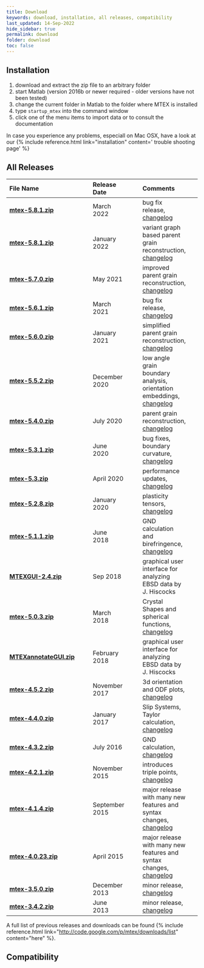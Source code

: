 ```yaml
---
title: Download
keywords: download, installation, all releases, compatibility
last_updated: 14-Sep-2022
hide_sidebar: true
permalink: download
folder: download
toc: false
---
```


## Installation

1. download and extract the zip file to an arbitrary folder
2. start Matlab (version 2016b or newer required - older versions have not been tested)
3. change the current folder in Matlab to the folder where MTEX is installed
4. type `startup_mtex` into the command window
5. click one of the menu items to import data or to consult the documentation

In case you experience any problems, especiall on Mac OSX, have a look at our
{% include reference.html link="installation" content='<i class="fa fa-exclamation-triangle"></i> trouble shooting page' %}

## All Releases

File Name  |||  Release Date||| Comments ||| Downloads
:-|-|-|:-|-|-|:-|-|-|-
[**mtex-5.8.1.zip**](https://github.com/mtex-toolbox/mtex/releases/download/mtex-5.8.1/mtex-5.8.1.zip) ||| March 2022 ||| bug fix release, [changelog](changelog.html) ||| ![](https://img.shields.io/github/downloads/mtex-toolbox/mtex/mtex-5.8.1/total?color=%23FFFFFF&label=%20&logoColor=%23FFFFFF&style=flat-square)&nbsp;
[**mtex-5.8.1.zip**](https://github.com/mtex-toolbox/mtex/releases/download/mtex-5.8.0/mtex-5.8.0.zip) ||| January 2022 ||| variant graph based parent grain reconstruction, [changelog](changelog.html) ||| ![](https://img.shields.io/github/downloads/mtex-toolbox/mtex/mtex-5.8.0/total?color=%23FFFFFF&label=%20&logoColor=%23FFFFFF&style=flat-square)&nbsp;
[**mtex-5.7.0.zip**](https://github.com/mtex-toolbox/mtex/releases/download/mtex-5.7.0/mtex-5.7.0.zip) ||| May 2021 ||| improved parent grain reconstruction, [changelog](changelog.html) ||| ![](https://img.shields.io/github/downloads/mtex-toolbox/mtex/mtex-5.7.0/total?color=%23FFFFFF&label=%20&logoColor=%23FFFFFF&style=flat-square)&nbsp;
[**mtex-5.6.1.zip**](https://github.com/mtex-toolbox/mtex/releases/download/mtex-5.6.1/mtex-5.6.1.zip) ||| March 2021 |||  bug fix release, [changelog](changelog.html) ||| ![](https://img.shields.io/github/downloads/mtex-toolbox/mtex/mtex-5.6.1/total?color=%23FFFFFF&label=%20&logoColor=%23FFFFFF&style=flat-square)&nbsp;
[**mtex-5.6.0.zip**](https://github.com/mtex-toolbox/mtex/releases/download/mtex-5.6.0/mtex-5.6.0.zip) ||| January 2021 |||  simplified parent grain reconstruction, [changelog](changelog.html) ||| ![](https://img.shields.io/github/downloads/mtex-toolbox/mtex/mtex-5.6.0/total?color=%23FFFFFF&label=%20&logoColor=%23FFFFFF&style=flat-square)&nbsp;
[**mtex-5.5.2.zip**](https://github.com/mtex-toolbox/mtex/releases/download/mtex-5.5.2/mtex-5.5.2.zip) ||| December 2020 ||| low angle grain boundary analysis, orientation embeddings, [changelog](changelog.html) ||| ![](https://img.shields.io/github/downloads/mtex-toolbox/mtex/mtex-5.5.2/total?color=%23FFFFFF&label=%20&logoColor=%23FFFFFF&style=flat-square)&nbsp;
[**mtex-5.4.0.zip**](https://github.com/mtex-toolbox/mtex/releases/download/mtex-5.4.0/mtex-5.4.0.zip) ||| July 2020 ||| parent grain reconstruction, [changelog](changelog.html) ||| 2767
[**mtex-5.3.1.zip**](https://github.com/mtex-toolbox/mtex/releases/download/mtex-5.3.1/mtex-5.3.1.zip) ||| June 2020 ||| bug fixes, boundary curvature, [changelog](changelog.html) ||| 1051
[**mtex-5.3.zip**](https://github.com/mtex-toolbox/mtex/releases/download/mtex-5.3/mtex-5.3.zip) ||| April 2020 ||| performance updates, [changelog](changelog.html) ||| 2118
[**mtex-5.2.8.zip**](https://github.com/mtex-toolbox/mtex/releases/download/mtex-5.2.8/mtex-5.2.8.zip) ||| January 2020 ||| plasticity tensors, [changelog](changelog.html) ||| 2919
[**mtex-5.1.1.zip**](https://github.com/mtex-toolbox/mtex/releases/download/mtex-5.1.1/mtex-5.1.1.zip) ||| June 2018 ||| GND calculation and birefringence, [changelog](changelog.html) ||| 8291
[**MTEXGUI-2.4.zip**](https://www.researchgate.net/profile/Jessica_Hiscocks/publication/327848702_MTEX_GUI_for_EBSD_and_Pole_Figure_Plotting_Rev_24/data/5ba97639299bf13e604a3c43/Annotate2p4.zip) ||| Sep 2018 ||| graphical user interface for analyzing EBSD data by J. Hiscocks |||
[**mtex-5.0.3.zip**](https://github.com/mtex-toolbox/mtex/releases/download/mtex-5.0.3/mtex-5.0.3.zip) ||| March 2018 ||| Crystal Shapes and spherical functions, [changelog](changelog.html) ||| 2796
[**MTEXannotateGUI.zip**](https://groups.google.com/group/mtexmail/attach/e87c480486f4/MTEXannotateGUI.zip?part=0.1&authuser=0) ||| February 2018 ||| graphical user interface for analyzing EBSD data by J. Hiscocks |||
[**mtex-4.5.2.zip**](https://github.com/mtex-toolbox/mtex/releases/download/mtex-4.5.2/mtex-4.5.2.zip) ||| November 2017 ||| 3d orientation and ODF plots, [changelog](changelog.html) ||| 4420
[**mtex-4.4.0.zip**](https://github.com/mtex-toolbox/mtex/releases/download/mtex-4.4.0/mtex-4.4.0.zip) ||| January 2017 ||| Slip Systems, Taylor calculation, [changelog](changelog.html) ||| 1252
[**mtex-4.3.2.zip**](https://github.com/mtex-toolbox/mtex/releases/download/mtex-4.3.2/mtex-4.3.2.zip) ||| July 2016 ||| GND calculation, [changelog](changelog.html) ||| 1662
[**mtex-4.2.1.zip**](https://github.com/mtex-toolbox/mtex/releases/download/mtex-4.2.1/mtex-4.2.1.zip) ||| November 2015 ||| introduces triple points, [changelog](changelog.html) ||| 1831
[**mtex-4.1.4.zip**](https://github.com/mtex-toolbox/mtex/releases/download/mtex-4.1.4/mtex-4.1.4.zip) ||| September 2015    ||| major release with many new features and syntax changes, [changelog](changelog.html) ||| 1132
[__mtex-4.0.23.zip__](https://github.com/mtex-toolbox/mtex/releases/download/mtex-4.0.23/mtex-4.0.23.zip) ||| April 2015    ||| major release with many new features and syntax changes, [changelog](changelog.html) ||| 1076
[**mtex-3.5.0.zip**](http://mtex.googlecode.com/files/mtex-3.5.0.zip) ||| December 2013   ||| minor release, [changelog]()||| 2398
[**mtex-3.4.2.zip**](http://mtex.googlecode.com/files/mtex-3.4.2.zip) ||| June 2013       ||| minor release, [changelog]()||| 1660

A full list of previous releases and downloads can be found
{% include reference.html link="http://code.google.com/p/mtex/downloads/list" content="here" %}.

## Compatibility

<!--
Since MTEX is a MATLAB toolbox,
{% include reference.html link="http://www.mathworks.com" content="MATLAB" %}
has to be installed in order to use MTEX. It works fine with the student version and does not require any additional toolboxes, addons or packages. There are some very few exceptions like GND and Taylor computation that currently require the optimization toolbox to be installed. Check the table below to see whether MTEX will run with your Matlab version.

| Matlab | 2018 | 2017 | 2016 | 2015 | 2014 | 2013 | 2012 | 2011 | 2010 |
|--------|-------|-------|-------|-------|-------|-------|-------|-------|-------|
|MTEX 5.1| <i class="fa fa-check"></i> | <i class="fa fa-check"></i> | <i class="fa fa-check"></i> | <i class="fa fa-check"></i> | <i class="fa fa-check"></i> | <i class="fa fa-check"></i> | (<i class="fa fa-check"></i>) | (<i class="fa fa-check"></i>) | (<i class="fa fa-check"></i>) |
|MTEX 5.0| <i class="fa fa-check"></i> | <i class="fa fa-check"></i> | <i class="fa fa-check"></i> | <i class="fa fa-check"></i> | <i class="fa fa-check"></i> | <i class="fa fa-check"></i> | (<i class="fa fa-check"></i>) | (<i class="fa fa-check"></i>) | (<i class="fa fa-check"></i>) |
|MTEX 4.X|  | <i class="fa fa-check"></i> | <i class="fa fa-check"></i> | <i class="fa fa-check"></i> | <i class="fa fa-check"></i> | <i class="fa fa-check"></i> | (<i class="fa fa-check"></i>) | (<i class="fa fa-check"></i>) | (<i class="fa fa-check"></i>) |
|MTEX 4.1|  | <i class="fa fa-check"></i> | <i class="fa fa-check"></i> | <i class="fa fa-check"></i> | <i class="fa fa-check"></i> | <i class="fa fa-check"></i> | (<i class="fa fa-check"></i>) | (<i class="fa fa-check"></i>) | (<i class="fa fa-check"></i>) |
|MTEX 4.0|  | | | <i class="fa fa-check"></i> | <i class="fa fa-check"></i> | <i class="fa fa-check"></i> | (<i class="fa fa-check"></i>) | (<i class="fa fa-check"></i>) | (<i class="fa fa-check"></i>) |
|MTEX 3.5|  | | | | <i class="fa fa-check"></i> | <i class="fa fa-check"></i> | <i class="fa fa-check"></i> | <i class="fa fa-check"></i> | <i class="fa fa-check"></i> |
|MTEX 3.3|  | | | | <i class="fa fa-check"></i> | <i class="fa fa-check"></i> | <i class="fa fa-check"></i> | <i class="fa fa-check"></i> | <i class="fa fa-check"></i> |
-->

<script src="js/jquery.min.js"></script>
<script src="js/bootstrap.min.js"></script>
<script src="js/jquery.timeago.js"></script>
<script src="js/jquery.fancybox.pack.js?v=2.1.5"></script>

<script type="text/javascript">
    $(document).ready(function () {
        GetLatestReleaseInfo();
    });

    function GetLatestReleaseInfo() {
        $.getJSON("https://api.github.com/repos/ShareX/ShareX/releases").done(function (json) {
            var release = json[0];
            var asset = release.assets[0];
            var downloadURL = "https://github.com/ShareX/ShareX/releases/download/" + release.tag_name + "/" + asset.name;
            var downloadCount = 0;
            for (var i = 0; i < release.assets.length; i++) {
                downloadCount += release.assets[i].download_count;
            }
            var releaseInfo = release.name + " was updated " + $.timeago(asset.updated_at) + " and downloaded " + downloadCount + " times.";
            $(".sharex-download").attr("href", downloadURL);
            $(".release-info").text(releaseInfo);
            $(".release-info").fadeIn("slow");
        });
    }
</script>
